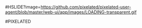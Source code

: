 #HSLIDE?image=https://github.com/pixelated/pixelated-user-agent/blob/master/web-ui/app/images/LOADING-transparent.gif
<!--
See https://github.com/gitpitch/ for details
-->

#PIXELATED
